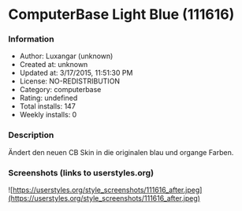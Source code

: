 # ComputerBase Light Blue (111616)

### Information
- Author: Luxangar (unknown)
- Created at: unknown
- Updated at: 3/17/2015, 11:51:30 PM
- License: NO-REDISTRIBUTION
- Category: computerbase
- Rating: undefined
- Total installs: 147
- Weekly installs: 0


### Description
Ändert den neuen CB Skin in die originalen blau und organge Farben.


### Screenshots (links to userstyles.org)
![https://userstyles.org/style_screenshots/111616_after.jpeg](https://userstyles.org/style_screenshots/111616_after.jpeg)


